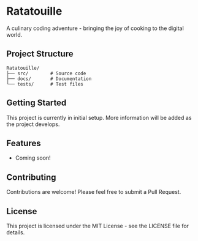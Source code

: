 # Ratatouille

A culinary coding adventure - bringing the joy of cooking to the digital world.

## Project Structure

```
Ratatouille/
├── src/        # Source code
├── docs/       # Documentation
└── tests/      # Test files
```

## Getting Started

This project is currently in initial setup. More information will be added as the project develops.

## Features

- Coming soon!

## Contributing

Contributions are welcome! Please feel free to submit a Pull Request.

## License

This project is licensed under the MIT License - see the LICENSE file for details.